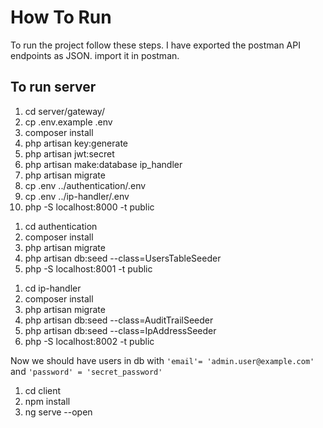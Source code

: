 # How To Run

To run the project follow these steps. I have exported the postman API endpoints as JSON. import it in postman.

## To run server

1. cd server/gateway/
2. cp .env.example .env
3. composer install
4. php artisan key:generate
5. php artisan jwt:secret
6. php artisan make:database ip_handler
7. php artisan migrate
8. cp .env ../authentication/.env
9. cp .env ../ip-handler/.env
10. php -S localhost:8000 -t public

<!-- Move to "authentication" microservice -->
1. cd authentication
2. composer install
3. php artisan migrate
4. php artisan db:seed --class=UsersTableSeeder
5. php -S localhost:8001 -t public

<!-- Move to "ip-handler" microservice -->
1. cd ip-handler
2. composer install
3. php artisan migrate
4. php artisan db:seed --class=AuditTrailSeeder
5. php artisan db:seed --class=IpAddressSeeder
6. php -S localhost:8002 -t public

Now we should have users in db with `'email'= 'admin.user@example.com'` and `'password' = 'secret_password'`

<!-- Move to "angular" -->
1. cd client
2. npm install
3. ng serve --open
